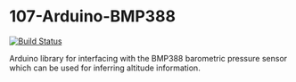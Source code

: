 107-Arduino-BMP388
==================
[![Build Status](https://travis-ci.org/107-systems/107-Arduino-BMP388.svg?branch=master)](https://travis-ci.org/107-systems/107-Arduino-BMP388)

Arduino library for interfacing with the BMP388 barometric pressure sensor which can be used for inferring altitude information.
